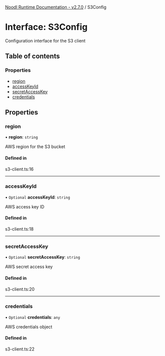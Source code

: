 [Noodl Runtime Documentation - v2.7.0](../README.md) / S3Config

# Interface: S3Config

Configuration interface for the S3 client

## Table of contents

### Properties

- [region](S3Config.md#region)
- [accessKeyId](S3Config.md#accesskeyid)
- [secretAccessKey](S3Config.md#secretaccesskey)
- [credentials](S3Config.md#credentials)

## Properties

### region

• **region**: `string`

AWS region for the S3 bucket

#### Defined in

s3-client.ts:16

___

### accessKeyId

• `Optional` **accessKeyId**: `string`

AWS access key ID

#### Defined in

s3-client.ts:18

___

### secretAccessKey

• `Optional` **secretAccessKey**: `string`

AWS secret access key

#### Defined in

s3-client.ts:20

___

### credentials

• `Optional` **credentials**: `any`

AWS credentials object

#### Defined in

s3-client.ts:22
